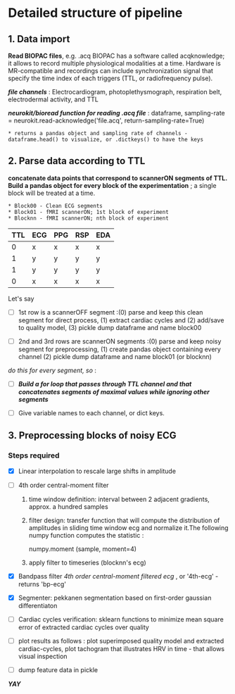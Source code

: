 # Detailed structure of pipeline #

## 1. Data import ##
**Read BIOPAC files**, e.g. <name-of-file>.acq
BIOPAC has a software called acqknowledge; it allows to record multiple physiological modalities at a time.
Hardware is MR-compatible and recordings can include synchronization signal that specify the time index of each triggers (TTL, or radiofrequency pulse).

___file channels___ : Electrocardiogram, photoplethysmograph, respiration belt, electrodermal activity, and TTL

___neurokit/bioread function for reading .acq file___ : dataframe, sampling-rate = neurokit.read-acknowledge('file.acq', return-sampling-rate=True)

	* returns a pandas object and sampling rate of channels - dataframe.head() to visualize, or .dictkeys() to have the keys
	

## 2. Parse data according to TTL ##
**concatenate data points that correspond to scannerON segments of TTL. Build a pandas object for every block of the experimentation** ; a single block will be treated at a time.

	* Block00 - Clean ECG segments
	* Block01 - fMRI scannerON; 1st block of experiment
	* Blocknn - fMRI scannerON; nth block of experiment

TTL | ECG | PPG | RSP | EDA
----|-----|-----|-----|-----
 0  |  x  |  x  |  x  |  x
 1  |  y  |  y  |  y  |  y
 1  |  y  |  y  |  y  |  y
 0  |  x  |  x  |  x  |  x

Let's say

- [ ] 1st row is a scannerOFF segment :(0) parse and keep this clean segment for direct process, (1) extract cardiac cycles and (2) add/save to quality model, (3) pickle dump dataframe and name block00
	
- [ ] 2nd and 3rd rows are scannerON segments :(0) parse and keep noisy segment for preprocessing, (1) create pandas object containing every channel (2) pickle dump dataframe and name block01 (or blocknn)

_do this for every segment, so_ :

- [ ] ***Build a for loop that passes through TTL channel and that concatenates segments of maximal values while ignoring other segments***

- [ ] Give variable names to each channel, or dict keys.

## 3. Preprocessing blocks of noisy ECG ##
### Steps required ### 
 - [x] Linear interpolation to rescale large shifts in amplitude
 - [ ] 4th order central-moment filter
	1. time window definition: interval between 2 adjacent gradients, approx. a hundred samples
	2. filter design: transfer function that will compute the distribution of amplitudes in sliding time window ecg and normalize it.The following numpy function computes the statistic :
		
		numpy.moment (sample, moment=4)

	3. apply filter to timeseries (blocknn's ecg)

 - [x] Bandpass filter _4th order central-moment filtered ecg_ , or '4th-ecg' - returns 'bp-ecg'
 - [x] Segmenter: pekkanen segmentation based on first-order gaussian differentiaton
 - [ ] Cardiac cycles verification: sklearn functions to minimize mean square error of extracted cardiac cycles over quality
 - [ ] plot results as follows : plot superimposed quality model and extracted cardiac-cycles, plot tachogram that illustrates HRV in time - that allows visual inspection
 - [ ] dump feature data in pickle

***YAY***
